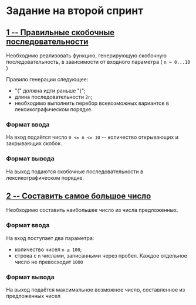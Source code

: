 # Задание на второй спринт

## [1 -- Правильные скобочные последовательности](./task_2-1.py)

Необходимо реализовать функцию, генерирующую скобочную последовательность, в зависимости от входного параметра ( `n = 0...10` )

Правило генерации следующее:

- "(" должна идти раньше ")";
- длина последовательности `2n`;
- необходимо выполнить перебор всевозможных вариантов в лексикографическом порядке.

### Формат ввода

На вход подаётся число `0 <= n <= 10` -- количество открывающих и закрывающих скобок.

### Формат вывода

На выход подаются скобочные последовательности в лексикографическом порядке.

## [2 -- Составить самое большое число](./task_2-2.py)

Необходимо составить наибольшее число из числа предложенных.

### Формат ввода

На вход поступает два параметра:

- количество чисел `n ≤ 100`;
- строка с `n` числами, записанными через пробел. Каждое отдельное число не превосходит `1000`

### Формат вывода

На выход подаётся максимальное возможное число, составленное из предложенных чисел
